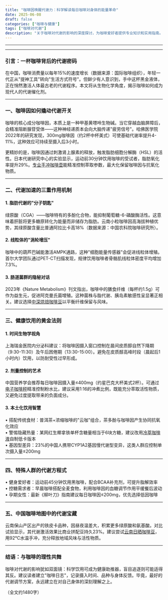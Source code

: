 ```yaml
---
title: "咖啡因唤醒代谢力：科学解读每日咖啡对身体的能量革命"
date: 2025-06-08
draft: false
categories: ["咖啡与健康"]
tags: ["咖啡对代谢"]
description: "关于咖啡对代谢的影响的深度探讨，为咖啡爱好者提供专业知识和实用指南。"
---
```


---

---

### 引言：一杯咖啡背后的代谢密码  
在中国，咖啡消费量以每年15%的速度增长（数据来源：国际咖啡组织），年轻一代正从"提神工具"转向"生活方式符号"。但鲜少有人意识到，手中这杯黑金液体，正在悄然激活人体最古老的代谢程序。本文将从生物化学角度，揭示咖啡如何成为现代人的代谢催化剂。

---

### 一、咖啡因如何撬动代谢开关  
咖啡的核心成分咖啡因，本质上是一种甲基黄嘌呤生物碱。当它穿越血脑屏障后，会精准阻断腺苷受体——这种神经递质本会向大脑传递"疲劳信号"。哈佛医学院2022年的研究发现，300mg咖啡因（约2杯中杯美式）可使基础代谢率提升4-11%，这种效应可持续至摄入后3小时。

更精妙的是，咖啡因通过刺激肾上腺素的释放，触发脂肪细胞分解酶（HSL）的活性。日本代谢研究中心的实验显示，运动前30分钟饮用咖啡的受试者，脂肪氧化率提升29%。[专业手冲咖啡壶](https://www.amazon.com/s?k=%E4%B8%93%E4%B8%9A%E6%89%8B%E5%86%B2%E5%92%96%E5%95%A1%E5%A3%B6&tag=coffeeprism-20)能精准控制萃取参数，最大化保留咖啡因与抗氧化物质。

---

### 二、代谢加速的三重作用机制  
#### 1. 脂肪代谢的"分子钥匙"  
绿原酸（CGA）——咖啡特有的多酚化合物，能抑制葡萄糖-6-磷酸酶活性。这意味着肝脏将更多糖原转化为能量而非储存为脂肪。云南小粒咖啡因高海拔种植优势，其绿原酸含量比普通阿拉比卡高18%（数据来源：中国农科院咖啡研究所）。

#### 2. 线粒体的"涡轮增压"  
咖啡中的葫芦巴碱能激活AMPK通路，这种"细胞能量传感器"会促进线粒体增殖。首尔大学团队通过PET-CT扫描发现，规律饮用咖啡者骨骼肌线粒体密度平均增加7.3%。

#### 3. 肠道菌群的隐秘对话  
2023年《Nature Metabolism》刊文指出，咖啡中的膳食纤维（每杯约1.5g）可作为益生元，促进阿克曼氏菌增殖。这种菌株与脂代谢、胰岛素敏感性呈显著正相关。建议选择[中深烘焙咖啡豆](https://www.amazon.com/s?k=%E4%B8%AD%E6%B7%B1%E7%83%98%E7%84%99%E5%92%96%E5%95%A1%E8%B1%86&tag=coffeeprism-20)以平衡纤维保留与风味。

---

### 三、健康饮用的黄金法则  
#### 1. 时间生物学视角  
上海瑞金医院内分泌科建议：将咖啡因摄入窗口控制在晨间皮质醇自然下降期（9:30-11:30）及午后困倦期（13:30-15:00）。避免在皮质醇高峰时段（晨起后1小时内）饮用，以防耐受性过早形成。

#### 2. 剂量控制的艺术  
中国营养学会推荐每日咖啡因摄入量≤400mg（约星巴克大杯美式2杯）。可通过[电子咖啡秤](https://www.amazon.com/s?k=%E7%94%B5%E5%AD%90%E5%92%96%E5%95%A1%E7%A7%A4&tag=coffeeprism-20)精准控制粉水比，建议采用1:16的冲煮比例，既能充分萃取活性物质，又避免过度提取带来的负面成分。

#### 3. 本土化饮用智慧  
• 搭配传统食材：普洱茶+浓缩咖啡的"云咖"组合，茶多酚与咖啡因产生协同抗氧化效应  
• 警惕隐藏热量：某网红生椰拿铁单杯含糖量相当于6块方糖，建议改用[冷萃咖啡液](https://www.amazon.com/s?k=%E5%86%B7%E8%90%83%E5%92%96%E5%95%A1%E6%B6%B2&tag=coffeeprism-20)自制低卡版本  
• 基因型差异：23%的中国人携带CYP1A2基因慢代谢型变异，这类人群应控制单次摄入量≤200mg  

---

### 四、特殊人群的代谢方程式  
• 健身爱好者：运动前45分钟饮用黑咖啡，配合BCAA补充剂，可提升脂解效率  
• 控糖需求者：早晨咖啡搭配全麦食物，利用咖啡因的血糖调节作用平缓餐后波动  
• 孕期女性：最新《柳叶刀》指南建议每日咖啡因≤200mg，优先选择低因咖啡  

---

### 五、中国咖啡地图中的代谢宝藏  
云南保山产区出产的铁皮卡品种，因昼夜温差大，积累更多绿原酸和氨基酸。对比试验显示，其代谢激活效果比商业拼配豆持久23%。建议尝试[云南日晒咖啡豆](https://www.amazon.com/s?k=%E4%BA%91%E5%8D%97%E6%97%A5%E6%99%92%E5%92%96%E5%95%A1%E8%B1%86&tag=coffeeprism-20)，用92℃水温手冲，充分释放地域风味与活性物质。

---

### 结语：与咖啡的理性共舞  
咖啡对代谢的影响犹如双面镜：科学饮用可成为健康助推器，盲目追逐则可能适得其反。建议读者建立"咖啡日志"，记录摄入时间、品种与身体反馈。毕竟，最好的代谢调节方案，永远建立在对自己身体的深刻理解之上。

（全文约1480字）
